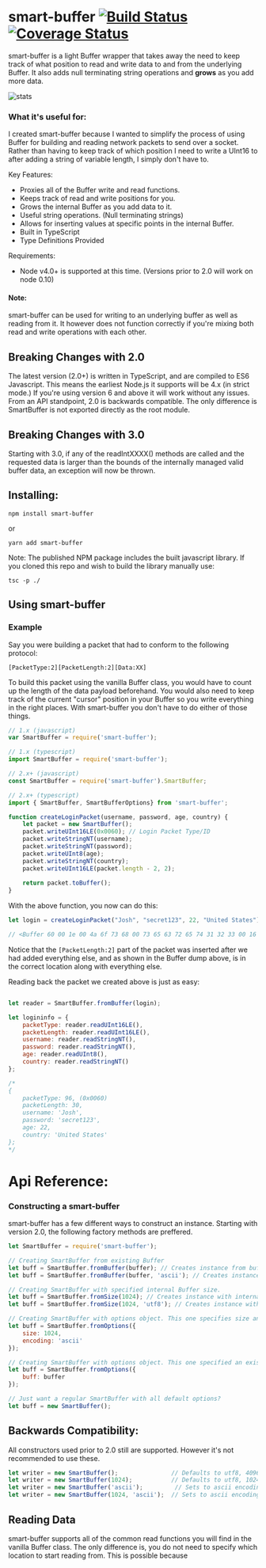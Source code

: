smart-buffer  [![Build Status](https://travis-ci.org/JoshGlazebrook/smart-buffer.svg?branch=master)](https://travis-ci.org/JoshGlazebrook/smart-buffer)  [![Coverage Status](https://coveralls.io/repos/github/JoshGlazebrook/smart-buffer/badge.svg?branch=master)](https://coveralls.io/github/JoshGlazebrook/smart-buffer?branch=master)
=============

smart-buffer is a light Buffer wrapper that takes away the need to keep track of what position to read and write data to and from the underlying Buffer. It also adds null terminating string operations and **grows** as you add more data.

![stats](https://nodei.co/npm/smart-buffer.png?downloads=true&downloadRank=true&stars=true "stats")

### What it's useful for:

I created smart-buffer because I wanted to simplify the process of using Buffer for building and reading network packets to send over a socket. Rather than having to keep track of which position I need to write a UInt16 to after adding a string of variable length, I simply don't have to.

Key Features:
* Proxies all of the Buffer write and read functions.
* Keeps track of read and write positions for you.
* Grows the internal Buffer as you add data to it. 
* Useful string operations. (Null terminating strings)
* Allows for inserting values at specific points in the internal Buffer.
* Built in TypeScript
* Type Definitions Provided

Requirements:
* Node v4.0+ is supported at this time.  (Versions prior to 2.0 will work on node 0.10)


#### Note:
smart-buffer can be used for writing to an underlying buffer as well as reading from it. It however does not function correctly if you're mixing both read and write operations with each other.

## Breaking Changes with 2.0
The latest version (2.0+) is written in TypeScript, and are compiled to ES6 Javascript. This means the earliest Node.js it supports will be 4.x (in strict mode.) If you're using version 6 and above it will work without any issues. From an API standpoint, 2.0 is backwards compatible. The only difference is SmartBuffer is not exported directly as the root module.

## Breaking Changes with 3.0
Starting with 3.0, if any of the readIntXXXX() methods are called and the requested data is larger than the bounds of the internally managed valid buffer data, an exception will now be thrown.

## Installing:

`npm install smart-buffer`

or

`yarn add smart-buffer`

Note: The published NPM package includes the built javascript library. 
If you cloned this repo and wish to build the library manually use:

`tsc -p ./`

## Using smart-buffer

### Example

Say you were building a packet that had to conform to the following protocol:

`[PacketType:2][PacketLength:2][Data:XX]`

To build this packet using the vanilla Buffer class, you would have to count up the length of the data payload beforehand. You would also need to keep track of the current "cursor" position in your Buffer so you write everything in the right places. With smart-buffer you don't have to do either of those things.

```javascript
// 1.x (javascript)
var SmartBuffer = require('smart-buffer');

// 1.x (typescript)
import SmartBuffer = require('smart-buffer');

// 2.x+ (javascript)
const SmartBuffer = require('smart-buffer').SmartBuffer;

// 2.x+ (typescript)
import { SmartBuffer, SmartBufferOptions} from 'smart-buffer';

function createLoginPacket(username, password, age, country) {
    let packet = new SmartBuffer();
    packet.writeUInt16LE(0x0060); // Login Packet Type/ID
    packet.writeStringNT(username);
    packet.writeStringNT(password);
    packet.writeUInt8(age);
    packet.writeStringNT(country);
    packet.writeUInt16LE(packet.length - 2, 2);
    
    return packet.toBuffer();
}
```
With the above function, you now can do this:
```javascript
let login = createLoginPacket("Josh", "secret123", 22, "United States");

// <Buffer 60 00 1e 00 4a 6f 73 68 00 73 65 63 72 65 74 31 32 33 00 16 55 6e 69 74 65 64 20 53 74 61 74 65 73 00>
```
Notice that the `[PacketLength:2]` part of the packet was inserted after we had added everything else, and as shown in the Buffer dump above, is in the correct location along with everything else.

Reading back the packet we created above is just as easy:
```javascript

let reader = SmartBuffer.fromBuffer(login);

let logininfo = {
    packetType: reader.readUInt16LE(),
    packetLength: reader.readUInt16LE(),
    username: reader.readStringNT(),
    password: reader.readStringNT(),
    age: reader.readUInt8(),
    country: reader.readStringNT()
};

/*
{ 
    packetType: 96, (0x0060)
    packetLength: 30,
    username: 'Josh',
    password: 'secret123',
    age: 22,
    country: 'United States' 
};
*/
```

# Api Reference:

### Constructing a smart-buffer

smart-buffer has a few different ways to construct an instance. Starting with version 2.0, the following factory methods are preffered.

```javascript
let SmartBuffer = require('smart-buffer');

// Creating SmartBuffer from existing Buffer
let buff = SmartBuffer.fromBuffer(buffer); // Creates instance from buffer. (Uses default utf8 encoding)
let buff = SmartBuffer.fromBuffer(buffer, 'ascii'); // Creates instance from buffer with ascii encoding for Strings. 

// Creating SmartBuffer with specified internal Buffer size.
let buff = SmartBuffer.fromSize(1024); // Creates instance with internal Buffer size of 1024.
let buff = SmartBuffer.fromSize(1024, 'utf8'); // Creates instance with intenral Buffer size of 1024, and utf8 encoding. 

// Creating SmartBuffer with options object. This one specifies size and encoding.
let buff = SmartBuffer.fromOptions({
    size: 1024,
    encoding: 'ascii'
});

// Creating SmartBuffer with options object. This one specified an existing Buffer.
let buff = SmartBuffer.fromOptions({
    buff: buffer
});

// Just want a regular SmartBuffer with all default options?
let buff = new SmartBuffer();
```

## Backwards Compatibility:

All constructors used prior to 2.0 still are supported. However it's not recommended to use these.

```javascript
let writer = new SmartBuffer();               // Defaults to utf8, 4096 length internal Buffer.
let writer = new SmartBuffer(1024);           // Defaults to utf8, 1024 length internal Buffer.
let writer = new SmartBuffer('ascii');         // Sets to ascii encoding, 4096 length internal buffer.
let writer = new SmartBuffer(1024, 'ascii');  // Sets to ascii encoding, 1024 length internal buffer.
```

## Reading Data

smart-buffer supports all of the common read functions you will find in the vanilla Buffer class. The only difference is, you do not need to specify which location to start reading from. This is possible because 